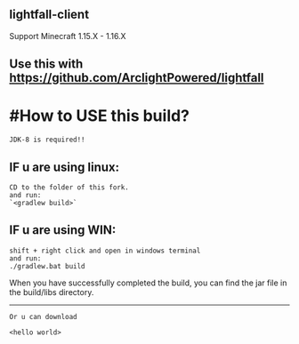 ## lightfall-client

Support Minecraft 1.15.X - 1.16.X

Use this with https://github.com/ArclightPowered/lightfall
---------------------------------------------------------------

#How to USE this build?
===
    JDK-8 is required!!
## IF u are using linux:
    CD to the folder of this fork.
    and run:  
    `<gradlew build>`
## IF u are using WIN:
    shift + right click and open in windows terminal
    and run:  
    ./gradlew.bat build

When you have successfully completed the build, you can find the jar file in the build/libs directory.

---------------------------------------------------------------
    Or u can download 
`<hello world>`  
